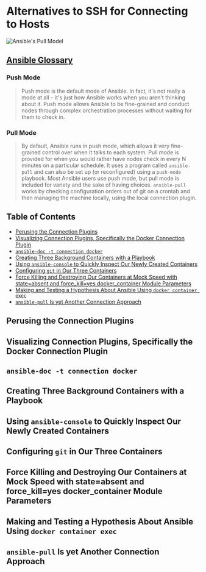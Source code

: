 # Alternatives to SSH for Connecting to Hosts

![Ansible's Pull Model](assets/ansible-pull-model.png)

## [Ansible Glossary](https://docs.ansible.com/ansible/latest/reference_appendices/glossary.html)

### Push Mode

> Push mode is the default mode of Ansible.
> In fact, it's not really a mode at all –
> it's just how Ansible works when you aren't thinking about it.
> Push mode allows Ansible to be fine-grained
> and conduct nodes through complex orchestration processes without waiting for them to check in.

### Pull Mode

> By default, Ansible runs in push mode,
> which allows it very fine-grained control over when it talks to each system.
> Pull mode is provided for
> when you would rather have nodes check in every N minutes on a particular schedule.
> It uses a program called `ansible-pull`
> and can also be set up (or reconfigured) using a `push-mode` playbook.
> Most Ansible users use push mode,
> but pull mode is included for variety and the sake of having choices.
> `ansible-pull` works by checking configuration orders out of git on a crontab
> and then managing the machine locally,
> using the local connection plugin.

## Table of Contents

<!-- START doctoc generated TOC please keep comment here to allow auto update -->
<!-- DON'T EDIT THIS SECTION, INSTEAD RE-RUN doctoc TO UPDATE -->

- [Perusing the Connection Plugins](#perusing-the-connection-plugins)
- [Visualizing Connection Plugins, Specifically the Docker Connection Plugin](#visualizing-connection-plugins-specifically-the-docker-connection-plugin)
- [`ansible-doc -t connection docker`](#ansible-doc--t-connection-docker)
- [Creating Three Background Containers with a Playbook](#creating-three-background-containers-with-a-playbook)
- [Using `ansible-console` to Quickly Inspect Our Newly Created Containers](#using-ansible-console-to-quickly-inspect-our-newly-created-containers)
- [Configuring `git` in Our Three Containers](#configuring-git-in-our-three-containers)
- [Force Killing and Destroying Our Containers at Mock Speed with state=absent and force_kill=yes docker_container Module Parameters](#force-killing-and-destroying-our-containers-at-mock-speed-with-stateabsent-and-force_killyes-docker_container-module-parameters)
- [Making and Testing a Hypothesis About Ansible Using `docker container exec`](#making-and-testing-a-hypothesis-about-ansible-using-docker-container-exec)
- [`ansible-pull` Is yet Another Connection Approach](#ansible-pull-is-yet-another-connection-approach)

<!-- END doctoc generated TOC please keep comment here to allow auto update -->

## Perusing the Connection Plugins

## Visualizing Connection Plugins, Specifically the Docker Connection Plugin

## `ansible-doc -t connection docker`

## Creating Three Background Containers with a Playbook

## Using `ansible-console` to Quickly Inspect Our Newly Created Containers

## Configuring `git` in Our Three Containers

## Force Killing and Destroying Our Containers at Mock Speed with state=absent and force_kill=yes docker_container Module Parameters

## Making and Testing a Hypothesis About Ansible Using `docker container exec`

## `ansible-pull` Is yet Another Connection Approach
